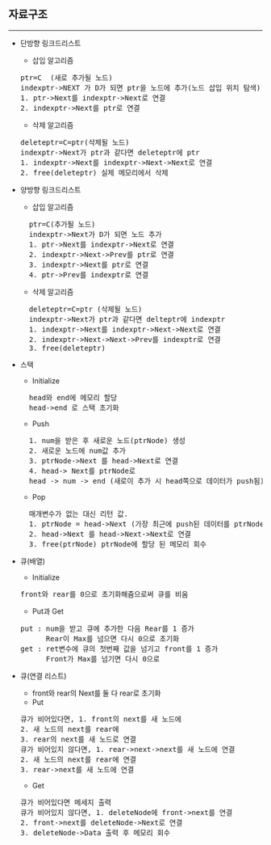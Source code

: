 ## 자료구조
***
- 단방향 링크드리스트
  - 삽입 알고리즘
  <pre>
  ptr=C  (새로 추가될 노드)
  indexptr->NEXT 가 D가 되면 ptr을 노드에 추가(노드 삽입 위치 탐색)
  1. ptr->Next를 indexptr->Next로 연결
  2. indexptr->Next를 ptr로 연결</pre>
  - 삭제 알고리즘
  <pre>
  deleteptr=C=ptr(삭제될 노드)
  indexptr->Next가 ptr과 같다면 deleteptr에 ptr
  1. indexptr->Next를 indexptr->Next->Next로 연결
  2. free(deleteptr) 실제 메모리에서 삭제
- 양방향 링크드리스트
    - 삽입 알고리즘 
    <pre>
    ptr=C(추가될 노드)
    indexptr->Next가 D가 되면 노드 추가
    1. ptr->Next를 indexptr->Next로 연결
    2. indexptr->Next->Prev를 ptr로 연결
    3. indexptr->Next를 ptr로 연결
    4. ptr->Prev를 indexptr로 연결</pre>
    - 삭제 알고리즘
    <pre>
    deleteptr=C=ptr (삭제될 노드)
    indexptr->Next가 ptr과 같다면 delteptr에 indexptr
    1. indexptr->Next를 indexptr->Next->Next로 연결
    2. indexptr->Next->Next->Prev를 indexptr로 연결
    3. free(deleteptr)
- 스택
    - Initialize
    <pre>
    head와 end에 메모리 할당
    head->end 로 스택 초기화</pre>
    - Push
    <pre>
    1. num을 받은 후 새로운 노드(ptrNode) 생성
    2. 새로운 노드에 num값 추가
    3. ptrNode->Next 를 head->Next로 연결
    4. head-> Next를 ptrNode로 
    head -> num -> end (새로이 추가 시 head쪽으로 데이터가 push됨)</pre>
    - Pop
    <pre>
    매개변수가 없는 대신 리턴 값. 
    1. ptrNode = head->Next (가장 최근에 push된 데이터를 ptrNode로)
    2. head->Next 를 head->Next->Next로 연결
    3. free(ptrNode) ptrNode에 할당 된 메모리 회수</pre>

- 큐(배열)
  - Initialize
  <pre>
  front와 rear를 0으로 초기화해줌으로써 큐를 비움
  </pre>
  - Put과 Get
  <pre>
  put : num을 받고 큐에 추가한 다음 Rear를 1 증가
        Rear이 Max를 넘으면 다시 0으로 초기화
  get : ret변수에 큐의 첫번째 값을 넘기고 front를 1 증가
        Front가 Max를 넘기면 다시 0으로
  </pre>
- 큐(연결 리스트)
  - front와 rear의 Next를 둘 다 rear로 초기화
  - Put
  <pre>
  큐가 비어있다면, 1. front의 next를 새 노드에
  2. 새 노드의 next를 rear에
  3. rear의 next를 새 노드로 연결
  큐가 비어있지 않다면, 1. rear->next->next를 새 노드에 연결
  2. 새 노드의 next를 rear에 연결
  3. rear->next를 새 노드에 연결
  </pre>
  - Get
  <pre>
  큐가 비어있다면 메세지 출력
  큐가 비어있지 않다면, 1. deleteNode에 front->next를 연결
  2. front->next를 deleteNode->Next로 연결
  3. deleteNode->Data 출력 후 메모리 회수